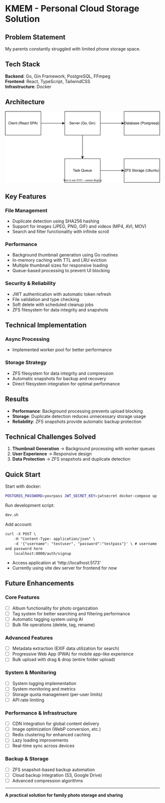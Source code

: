 # KMEM - Personal Cloud Storage Solution

## Problem Statement

My parents constantly struggled with limited phone storage space.

## Tech Stack

**Backend**: Go, Gin Framework, PostgreSQL, FFmpeg  
**Frontend**: React, TypeScript, TailwindCSS  
**Infrastructure**: Docker

## Architecture

<div align="center">
  <img src="./architecture.svg" alt="System Architecture" width="700" style="max-width: 100%; height: auto;">
</div>

## Key Features

### File Management

- Duplicate detection using SHA256 hashing
- Support for images (JPEG, PNG, GIF) and videos (MP4, AVI, MOV)
- Search and filter functionality with infinite scroll

### Performance

- Background thumbnail generation using Go routines
- In-memory caching with TTL and LRU eviction
- Multiple thumbnail sizes for responsive loading
- Queue-based processing to prevent UI blocking

### Security & Reliability

- JWT authentication with automatic token refresh
- File validation and type checking
- Soft delete with scheduled cleanup jobs
- ZFS filesystem for data integrity and snapshots

## Technical Implementation

### Async Processing

- Implemented worker pool for better performance

### Storage Strategy

- ZFS filesystem for data integrity and compression
- Automatic snapshots for backup and recovery
- Direct filesystem integration for optimal performance

## Results

- **Performance**: Background processing prevents upload blocking
- **Storage**: Duplicate detection reduces unnecessary storage usage
- **Reliability**: ZFS snapshots provide automatic backup protection

## Technical Challenges Solved

1. **Thumbnail Generation** → Background processing with worker queues
2. **User Experience** → Responsive design
3. **Data Protection** → ZFS snapshots and duplicate detection

## Quick Start

Start with docker:

```bash
POSTGRES_PASSWORD=yourpass JWT_SECRET_KEY=jwtsecret docker-compose up
```

Run development script:

```bash
dev.sh
```

Add account:

```shell
curl -X POST \
    -H "Content-Type: application/json" \
    -d '{"username": "testuser", "password":"testpass"}' \ # username and password here
    localhost:8000/auth/signup
```

- Access application at 'http://localhost:5173'
- Currently using vite dev server for frontend for now

## Future Enhancements

### Core Features

- [ ] Album functionality for photo organization
- [ ] Tag system for better searching and filtering performance
- [ ] Automatic tagging system using AI
- [ ] Bulk file operations (delete, tag, rename)

### Advanced Features

- [ ] Metadata extraction (EXIF data utilization for search)
- [ ] Progressive Web App (PWA) for mobile app-like experience
- [ ] Bulk upload with drag & drop (entire folder upload)

### System & Monitoring

- [ ] System logging implementation
- [ ] System monitoring and metrics
- [ ] Storage quota management (per-user limits)
- [ ] API rate limiting

### Performance & Infrastructure

- [ ] CDN integration for global content delivery
- [ ] Image optimization (WebP conversion, etc.)
- [ ] Redis clustering for enhanced caching
- [ ] Lazy loading improvements
- [ ] Real-time sync across devices

### Backup & Storage

- [ ] ZFS snapshot-based backup automation
- [ ] Cloud backup integration (S3, Google Drive)
- [ ] Advanced compression algorithms

---

**A practical solution for family photo storage and sharing**
